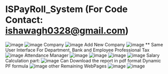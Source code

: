 # ISPayRoll_System (For Code Contact: ishawagh0328@gmail.com)

![image](https://github.com/user-attachments/assets/d281fe62-6bc2-43bc-9886-ce77e9dcec48)
![image](https://github.com/user-attachments/assets/0df3ff68-fee5-43e0-ada7-6b5c70b797e9)
Company 
![image](https://github.com/user-attachments/assets/2605016a-da3e-44d0-89f8-d2ef45787e59)
Add New Company
![image](https://github.com/user-attachments/assets/62a9d942-7c47-402a-b263-7b3254f3d234)
** Same User Interface For Department, Bank and Employee
Professional Tax 
![image](https://github.com/user-attachments/assets/2db73176-a06c-4620-9409-91650763dcea)
Attendance Manager 
![image](https://github.com/user-attachments/assets/152d8bcf-2f31-4405-bc28-f3eccb0ce006)
![image](https://github.com/user-attachments/assets/1b72ef2f-d145-488b-af99-bfb5089fc6c0)
![image](https://github.com/user-attachments/assets/2297b208-cd29-4eeb-9cc9-e8aa19498e35)
![image](https://github.com/user-attachments/assets/83f4cc55-c642-476f-8a27-cdc917ebc906)
Salary Calculation part: 
![image](https://github.com/user-attachments/assets/4ae52352-cd91-4846-a8bc-9b9492b6ce6b)
Can Download the report in pdf format 
Dynamic PF formula 
![image](https://github.com/user-attachments/assets/d8015eb1-534c-409c-8ef8-a9ad92e0197e)
other Remaining WebPages 
![image](https://github.com/user-attachments/assets/c0049d79-1da9-400f-befd-4e2f554a5308)
![image](https://github.com/user-attachments/assets/6dbe0d93-aaaf-439f-b5b5-f5c61c5ecb4e)




